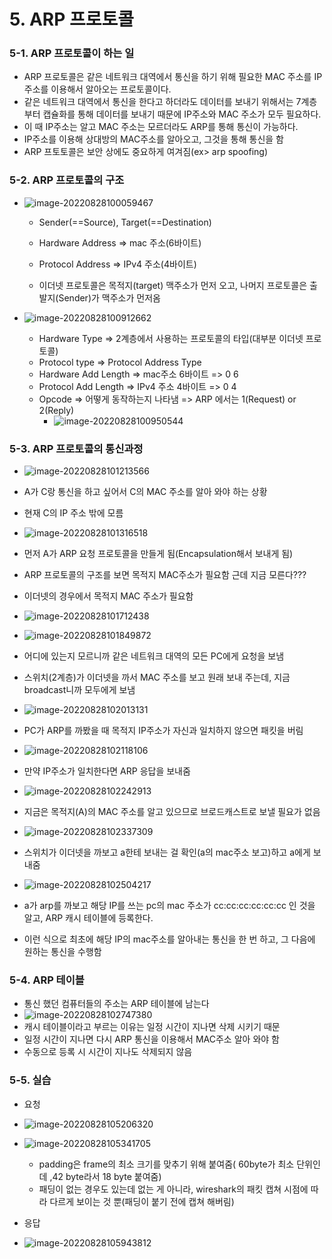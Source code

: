 # 5. ARP 프로토콜

### 5-1. ARP 프로토콜이 하는 일

- ARP 프로토콜은 같은 네트워크 대역에서 통신을 하기 위해 필요한 MAC 주소를  IP주소를 이용해서 알아오는 프로토콜이다.
- 같은 네트워크 대역에서 통신을 한다고 하더라도 데이터를 보내기 위해서는 7계층부터 캡슐화를 통해 데이터를 보내기 때문에 IP주소와 MAC 주소가 모두 필요하다.
- 이 때 IP주소는 알고  MAC 주소는 모르더라도 ARP를 통해 통신이 가능하다.
- IP주소를 이용해 상대방의 MAC주소를 알아오고, 그것을 통해 통신을 함
- ARP 프토토콜은 보안 상에도 중요하게 여겨짐(ex> arp spoofing)

### 5-2. ARP 프로토콜의 구조

- ![image-20220828100059467](05-ARP-프로토콜.assets/image-20220828100059467.png)

  - Sender(==Source), Target(==Destination)

  - Hardware Address => mac 주소(6바이트)
  - Protocol Address => IPv4 주소(4바이트)
  - 이더넷 프로토콜은 목적지(target) 맥주소가 먼저 오고, 나머지 프로토콜은 출발지(Sender)가 맥주소가 먼저옴

- ![image-20220828100912662](05-ARP-프로토콜.assets/image-20220828100912662.png)

  - Hardware Type => 2계층에서 사용하는 프로토콜의 타입(대부분 이더넷 프로토콜)
  - Protocol type => Protocol Address Type
  - Hardware Add Length => mac주소 6바이트 => 0 6
  - Protocol Add Length => IPv4 주소 4바이트 =>  0 4
  - Opcode => 어떻게 동작하는지 나타냄 => ARP 에서는 1(Request) or 2(Reply)
    - ![image-20220828100950544](05-ARP-프로토콜.assets/image-20220828100950544.png)

### 5-3. ARP 프로토콜의 통신과정

- ![image-20220828101213566](05-ARP-프로토콜.assets/image-20220828101213566.png)
- A가 C랑 통신을 하고 싶어서 C의 MAC 주소를 알아 와야 하는 상황
- 현재 C의 IP 주소 밖에 모름
- ![image-20220828101316518](05-ARP-프로토콜.assets/image-20220828101316518.png)
- 먼저 A가 ARP 요청 프로토콜을 만들게 됨(Encapsulation해서 보내게 됨)
- ARP 프로토콜의 구조를 보면 목적지 MAC주소가 필요함 근데 지금 모른다???
- 이더넷의 경우에서 목적지 MAC 주소가 필요함
- ![image-20220828101712438](05-ARP-프로토콜.assets/image-20220828101712438.png)
- ![image-20220828101849872](05-ARP-프로토콜.assets/image-20220828101849872.png)
- 어디에 있는지 모르니까 같은 네트워크 대역의 모든 PC에게 요청을 보냄
- 스위치(2계층)가 이더넷을 까서 MAC 주소를 보고 원래 보내 주는데, 지금 broadcast니까
  모두에게 보냄
- ![image-20220828102013131](05-ARP-프로토콜.assets/image-20220828102013131.png)
-  PC가 ARP를 까봤을 때 목적지 IP주소가 자신과 일치하지 않으면 패킷을 버림
- ![image-20220828102118106](05-ARP-프로토콜.assets/image-20220828102118106.png)
- 만약 IP주소가 일치한다면 ARP 응답을 보내줌
- ![image-20220828102242913](05-ARP-프로토콜.assets/image-20220828102242913.png)

- 지금은 목적지(A)의 MAC 주소를 알고 있으므로 브로드캐스트로 보낼 필요가 없음
- ![image-20220828102337309](05-ARP-프로토콜.assets/image-20220828102337309.png)
- 스위치가 이더넷을 까보고 a한테 보내는 걸 확인(a의 mac주소 보고)하고 a에게 보내줌
- ![image-20220828102504217](05-ARP-프로토콜.assets/image-20220828102504217.png)
- a가 arp를 까보고 해당 IP를 쓰는 pc의 mac 주소가 cc:cc:cc:cc:cc:cc 인 것을 알고, ARP 캐시 테이블에 등록한다.
- 이런 식으로 최초에 해당 IP의 mac주소를 알아내는 통신을 한 번 하고, 그 다음에 원하는 통신을 수행함

### 5-4. ARP 테이블

- 통신 했던 컴퓨터들의 주소는 ARP 테이블에 남는다
- ![image-20220828102747380](05-ARP-프로토콜.assets/image-20220828102747380.png)
- 캐시 테이블이라고 부르는 이유는 일정 시간이 지나면 삭제 시키기 때문
- 일정 시간이 지나면 다시 ARP 통신을 이용해서 MAC주소 알아 와야 함
- 수동으로 등록 시 시간이 지나도 삭제되지 않음

### 5-5. 실습

- 요청

- ![image-20220828105206320](05-ARP-프로토콜.assets/image-20220828105206320.png)
- ![image-20220828105341705](05-ARP-프로토콜.assets/image-20220828105341705.png)
  - padding은 frame의 최소 크기를 맞추기 위해 붙여줌( 60byte가 최소 단위인데 ,42 byte라서 18 byte 붙여줌)
  - 패딩이 없는 경우도 있는데 없는 게 아니라, wireshark의 패킷 캡쳐 시점에 따라 다르게 보이는 것 뿐(패딩이 붙기 전에 캡쳐 해버림)
- 응답
- ![image-20220828105943812](05-ARP-프로토콜.assets/image-20220828105943812.png)













